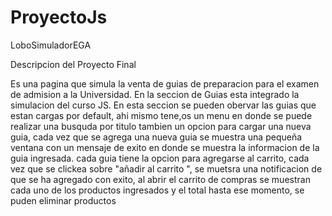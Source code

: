 # ProyectoJs

LoboSimuladorEGA

Descripcion del Proyecto Final 

Es una pagina que simula la venta de guias de preparacion para el examen de admision a la Universidad. 
En la seccion de Guias esta integrado la simulacion del curso JS.
En esta seccion se pueden obervar las guias que estan cargas por default, 
ahi mismo tene,os un menu en donde se puede realizar una busquda por titulo 
tambien un opcion para cargar una nueva guia, cada vez que se agrega una nueva guia 
se muestra una pequeña ventana con un mensaje de exito en donde se muestra la informacion de la guia ingresada.
cada guia tiene la opcion para agregarse al carrito, cada vez que se clickea sobre "añadir al carrito ", se muetsra 
una notificacion de que se ha agregado con exito,
al abrir el carrito de compras se muestran cada uno de los productos ingresados y el total hasta ese momento,
se puden eliminar productos
















